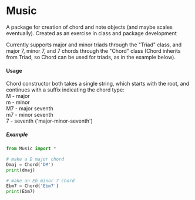 # Music

A package for creation of chord and note objects (and maybe scales eventually).  Created as an exercise in class and package development

Currently supports major and minor triads through the "Triad" class, and major 7, minor 7, and 7 chords through the "Chord" class (Chord inherits from Triad, so Chord can be used for triads, as in the example below).

#### Usage
Chord constructor both takes a single string, which starts with the root, and continues with a suffix indicating the chord type:  
M - major  
m - minor  
M7 - major seventh  
m7 - minor seventh  
7 - seventh ('major-minor-seventh')  

##### Example
```python
from Music import *

# make a D major chord
Dmaj = Chord('DM')
print(dmaj)

# make an Eb minor 7 chord
Ebm7 = Chord('Ebm7')
print(Ebm7)
```
